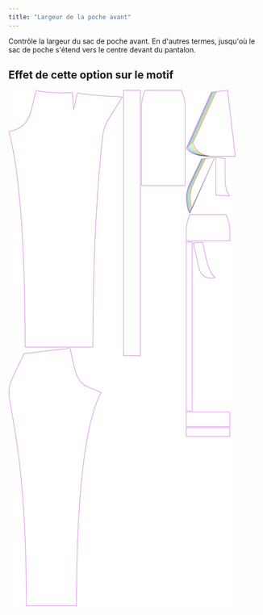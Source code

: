 ```yaml
---
title: "Largeur de la poche avant"
---
```


Contrôle la largeur du sac de poche avant. En d'autres termes, jusqu'où le sac de poche s'étend vers le centre devant du pantalon.

## Effet de cette option sur le motif

![Cette image montre l'effet de cette option en superposant plusieurs variantes qui ont une valeur différente pour cette option](charlie_frontpocketwidth_sample.svg "Effet de cette option sur le modèle")
